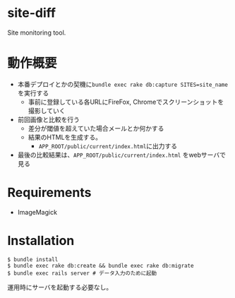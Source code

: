 # site-diff

Site monitoring tool.

# 動作概要

* 本番デプロイとかの契機に`bundle exec rake db:capture SITES=site_name`を実行する
  * 事前に登録している各URLにFireFox, Chromeでスクリーンショットを撮影していく
* 前回画像と比較を行う
  * 差分が閾値を超えていた場合メールとか何かする
  * 結果のHTMLを生成する。
      * `APP_ROOT/public/current/index.html`に出力する
* 最後の比較結果は、`APP_ROOT/public/current/index.html` をwebサーバで見る

# Requirements

* ImageMagick

# Installation

```
$ bundle install
$ bundle exec rake db:create && bundle exec rake db:migrate
$ bundle exec rails server # データ入力のために起動
```
運用時にサーバを起動する必要なし。
